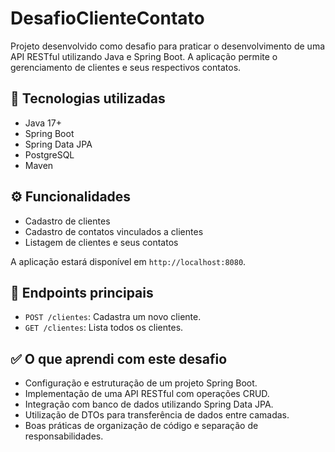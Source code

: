 # DesafioClienteContato

Projeto desenvolvido como desafio para praticar o desenvolvimento de uma API RESTful utilizando Java e Spring Boot. A aplicação permite o gerenciamento de clientes e seus respectivos contatos.

## 🚀 Tecnologias utilizadas

- Java 17+
- Spring Boot
- Spring Data JPA
- PostgreSQL
- Maven

## ⚙️ Funcionalidades

- Cadastro de clientes
- Cadastro de contatos vinculados a clientes
- Listagem de clientes e seus contatos

A aplicação estará disponível em `http://localhost:8080`.

## 📌 Endpoints principais

- `POST /clientes`: Cadastra um novo cliente.
- `GET /clientes`: Lista todos os clientes.

## ✅ O que aprendi com este desafio

- Configuração e estruturação de um projeto Spring Boot.
- Implementação de uma API RESTful com operações CRUD.
- Integração com banco de dados utilizando Spring Data JPA.
- Utilização de DTOs para transferência de dados entre camadas.
- Boas práticas de organização de código e separação de responsabilidades.

